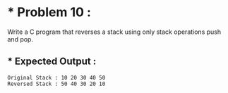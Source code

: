 # * Problem 10 :

Write a C program that reverses a stack using only stack operations push and pop.

## * Expected Output :

    Original Stack : 10 20 30 40 50 
    Reversed Stack : 50 40 30 20 10 
